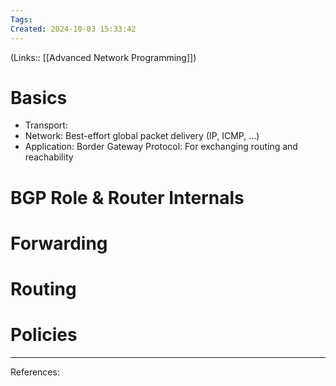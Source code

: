 ```yaml
---
Tags: 
Created: 2024-10-03 15:33:42
---
```

(Links:: [[Advanced Network Programming]])
# Basics
- Transport: 
- Network: Best-effort global packet delivery (IP, ICMP, ...)
- Application: Border Gateway Protocol: For exchanging routing and reachability
# BGP Role & Router Internals
# Forwarding
# Routing
# Policies

---
References: